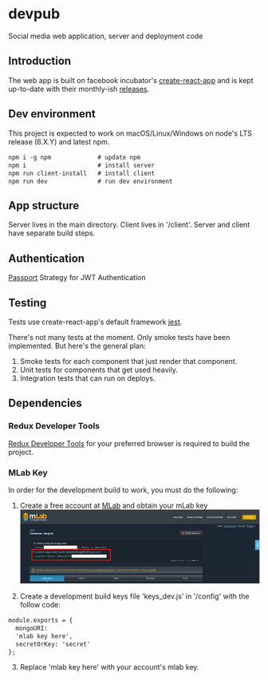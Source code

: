 # devpub
Social media web application, server and deployment code

## Introduction

The web app is built on facebook incubator's [create-react-app](https://github.com/facebookincubator/create-react-app) and is kept up-to-date with their monthly-ish [releases](https://github.com/facebookincubator/create-react-app/releases).

## Dev environment
This project is expected to work on macOS/Linux/Windows on node's LTS release (6.X.Y) and latest npm.

    npm i -g npm             # update npm
    npm i                    # install server
    npm run client-install   # install client
    npm run dev              # run dev environment

## App structure

Server lives in the main directory. Client lives in '/client'. Server and client have separate build steps.

## Authentication

[Passport](http://www.passportjs.org/packages/passport-jwt/) Strategy for JWT Authentication

## Testing

Tests use create-react-app's default framework [jest](https://facebook.github.io/jest/).

There's not many tests at the moment. Only smoke tests have been implemented. But here's the general plan: 

1. Smoke tests for each component that just render that component.
2. Unit tests for components that get used heavily.
3. Integration tests that can run on deploys.

## Dependencies

### Redux Developer Tools

[Redux Developer Tools](https://github.com/zalmoxisus/redux-devtools-extension) for your preferred browser is required to build the project. 

### MLab Key
In order for the development build to work, you must do the following: 

1. Create a free account at [MLab](https://mlab.com/) and obtain your mLab key
![Mlab Key](mlabkey.png?raw=true "MLAB KEY")

2. Create a development build keys file 'keys_dev.js' in '/config' with the follow code:

```
module.exports = {
  mongoURI:
  'mlab key here',
  secretOrKey: 'secret'
};

```
3. Replace 'mlab key here' with your account's mlab key. 
